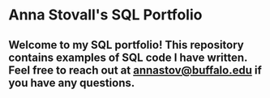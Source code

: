 # Anna Stovall's SQL Portfolio

## Welcome to my SQL portfolio! This repository contains examples of SQL code I have written. Feel free to reach out at annastov@buffalo.edu if you have any questions.
